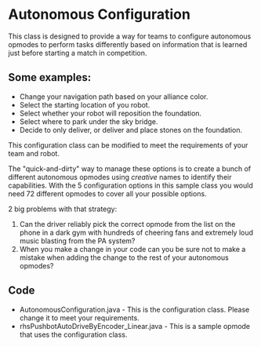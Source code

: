 # Autonomous Configuration
This class is designed to provide a way for teams to configure autonomous opmodes to perform tasks differently based on information that is learned just before starting a match in competition.
## Some examples:
- Change your navigation path based on your alliance color.
- Select the starting location of you robot.
- Select whether your robot will reposition the foundation.
- Select where to park under the sky bridge. 
- Decide to only deliver, or deliver and place stones on the foundation.

This configuration class can be modified to meet the requirements of your team and robot.

The "quick-and-dirty" way to manage these options is to create a bunch of different autonomous opmodes using *creative* names to identify their capabilities. 
With the 5 configuration options in this sample class you would need 72 different opmodes to cover all your possible options.

2 big problems with that strategy:
1. Can the driver reliably pick the correct opmode from the list on the phone in a dark gym with hundreds of cheering fans and extremely loud music blasting from the PA system?
2. When you make a change in your code can you be sure not to make a mistake when adding the change to the rest of your autonomous opmodes? 

## Code
- AutonomousConfiguration.java - This is the configuration class. Please change it to meet your requirements.
- rhsPushbotAutoDriveByEncoder_Linear.java - This is a sample opmode that uses the configuration class.